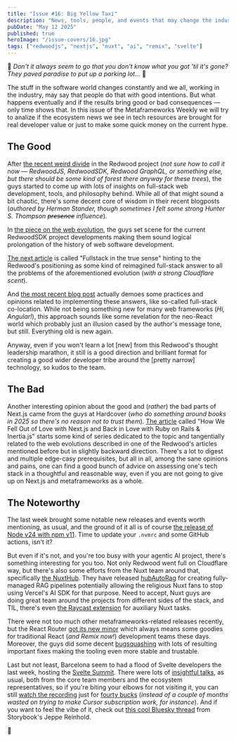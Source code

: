 ```yaml
---
title: "Issue #16: Big Yellow Taxi"
description: "News, tools, people, and events that may change the industry for good forever. Or not."
pubDate: "May 12 2025"
published: true
heroImage: "/issue-covers/16.jpg"
tags: ["redwoodjs", "nextjs", "nuxt", "ai", "remix", "svelte"]
---
```


🎵 _Don't it always seem to go that you don't know what you got 'til it's gone? They paved paradise to put up a parking lot…_ 🎵

The stuff in the software world changes constantly and we all, working in the industry, may say that people do that with good intentions. But what happens eventually and if the results bring good or bad consequences — only time shows that. In this issue of the Metaframeworks Weekly we will try to analize if the ecosystem news we see in tech resources are brought for real developer value or just to make some quick money on the current hype.

## The Good

After [the recent weird divide](<https://metaframe.works/archive/12/#:~:text=The%20RedwoodJS%20team%20had%20come%20with%20a%20huge%20(and%20unexpected)%20split.>) in the Redwood project (_not sure how to call it now — RedwoodJS, RedwoodSDK, Redwood GraphQL, or something else, but there should be some kind of forest there anyway for these trees_), the guys started to come up with lots of insights on full-stack web development, tools, and philosophy behind. While all of that might sound a bit chaotic, there's some decent core of wisdom in their recent blogposts (_authored by Herman Stander, though sometimes I felt some strong Hunter S. Thompson ~~presence~~ influence_).

In [the piece on the web evolution](https://rwsdk.com/blog/back-to-the-future), the guys set scene for the current RedwoodSDK project developments making them sound logical prolongation of the history of web software development.

[The next article](https://rwsdk.com/blog/true-js-fullstack) is called "Fullstack in the true sense" hinting to the Redwood's positioning as some kind of reimagined full-stack answer to all the problems of the aforementioned evolution (_with a strong Cloudflare scent_).

And [the most recent blog post](https://rwsdk.com/blog/full-stack-colocation) actually demoes some practices and opinions related to implementing these answers, like so-called full-stack co-location. While not being something new for many web frameworks (_Hi, Angular!_), this approach sounds like some revelation for the neo-React world which probably just an illusion cased by the author's message tone, but still. Everything old is new again.

Anyway, even if you won't learn a lot [new] from this Redwood's thought leadership marathon, it still is a good direction and brilliant format for creating a good wider developer tribe around the [pretty narrow] technology, so kudos to the team.

## The Bad

Another interesting opinion about the good and (_rather_) the bad parts of Next.js came from the guys at Hardcover (_who do something around books in 2025 so there's no reason not to trust them_). [The article](https://hardcover.app/blog/part-1-how-we-fell-out-of-love-with-next-js-and-back-in-love-with-ruby-on-rails-inertia-js) called "How We Fell Out of Love with Next.js and Back in Love with Ruby on Rails & Inertia.js" starts some kind of series dedicated to the topic and tangentially related to the web evolutions described in one of the Redwood's articles mentioned before but in slightly backward direction. There's a lot to digest and multiple edge-casy prerequisites, but all in all, among the sane opinions and pains, one can find a good bunch of advice on assessing one's tech stack in a thoughtful and reasonable way, even if you are not going to give up on Next.js and metaframeworks as a whole.

## The Noteworthy

The last week brought some notable new releases and events worth mentioning, as usual, and the ground of it all is of course [the release of Node v24 with npm v11](https://nodejs.org/en/blog/release/v24.0.0). Time to update your `.nvmrc` and some GitHub actions, isn't it?

But even if it's not, and you're too busy with your agentic AI project, there's something interesting for you too. Not only Redwood went full on Cloudflare way, but there's also some efforts from the Nuxt team around that, specifically [the NuxtHub](https://hub.nuxt.com). They have released [hubAutoRag](https://hub.nuxt.com/changelog/hub-autorag) for creating fully-managed RAG pipelines potentially allowing the religious Nuxt fans to stop using Vercel's AI SDK for that purpose. Need to accept, Nuxt guys are doing great team around the projects from different sides of the stack, and TIL, there's even [the Raycast extension](https://www.raycast.com/HugoRCD/nuxt) for auxiliary Nuxt tasks.

There were not too much other metaframeworks-related releases recently, but the React Router [got its new minor](https://github.com/remix-run/react-router/blob/main/CHANGELOG.md#v760) which always means some goodies for traditional React (_and Remix now!_) development teams these days. Moreover, the guys did some decent [bugsquashing](https://x.com/BrooksLybrand/status/1918406062920589731) with lots of resulting important fixes making the tooling even more stable and trustable.

Last but not least, Barcelona seem to had a flood of Svelte developers the last week, hosting the [Svelte Summit](https://www.sveltesummit.com). There were lots of [insightful talks](https://www.sveltesummit.com/#talks), as usual, both from the core team members and the ecosystem representatives, so if you're biting your elbows for not visiting it, you can still [watch the recording](https://www.sveltesummit.com/#talks) just for [fourty bucks](https://www.sveltesummit.com/virtual-ticket) (_instead of a couple of months wasted on trying to make Cursor subscription work, for instance_). And if you want to feel the vibe of it, check out [this cool Bluesky thread](https://bsky.app/profile/reinhold.is/post/3lowedyza3k2s) from Storybook's Jeppe Reinhold.

👋
